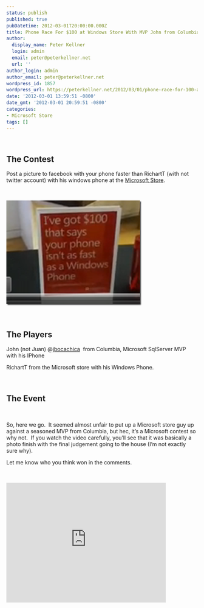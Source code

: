 ```yaml
---
status: publish
published: true
pubDatetime: 2012-03-01T20:00:00.000Z
title: Phone Race For $100 at Windows Store With MVP John from Columbia
author:
  display_name: Peter Kellner
  login: admin
  email: peter@peterkellner.net
  url: ''
author_login: admin
author_email: peter@peterkellner.net
wordpress_id: 1857
wordpress_url: https://peterkellner.net/2012/03/01/phone-race-for-100-at-windows-store-with-mvp-john-from-columbia/
date: '2012-03-01 13:59:51 -0800'
date_gmt: '2012-03-01 20:59:51 -0800'
categories:
- Microsoft Store
tags: []
---
```

<p>&#160;</p>
<h2>The Contest</h2>
<p>Post a picture to facebook with your phone faster than RichartT (with not twitter account) with his windows phone at the <a href="http://content.microsoftstore.com/store/detail/Bellevue-WA" target="_blank">Microsoft Store</a>.</p>
<p>&#160;</p>
<p><a href="/wp/wp-content/uploads/2012/03/image.png"><img style="background-image: none; border-right-width: 0px; padding-left: 0px; padding-right: 0px; display: inline; border-top-width: 0px; border-bottom-width: 0px; border-left-width: 0px; padding-top: 0px" title="image" border="0" alt="image" src="/wp/wp-content/uploads/2012/03/image_thumb.png" width="356" height="276" /></a></p>
<p>&#160;</p>
<h2>The Players</h2>
<p>John (not Juan) @<a href="http://twitter.com/jbocachica" target="_blank">jbocachica</a>&#160; from Columbia, Microsoft SqlServer MVP with his IPhone </p>
<p>RichartT from the Microsoft store with his Windows Phone.</p>
<p>&#160;</p>
<h2>The Event</h2>
<p>&#160;</p>
<p>So, here we go.&#160; It seemed almost unfair to put up a Microsoft store guy up against a seasoned MVP from Columbia, but hec, it’s a Microsoft contest so why not.&#160; If you watch the video carefully, you’ll see that it was basically a photo finish with the final judgement going to the house (I’m not exactly sure why).</p>
<p>Let me know who you think won in the comments.</p>
<p>&#160;</p>
<p> <iframe height="315" src="http://www.youtube.com/embed/WXSJixmBHXE?rel=0" frameborder="0" width="420" allowfullscreen="allowfullscreen"></iframe></p>
